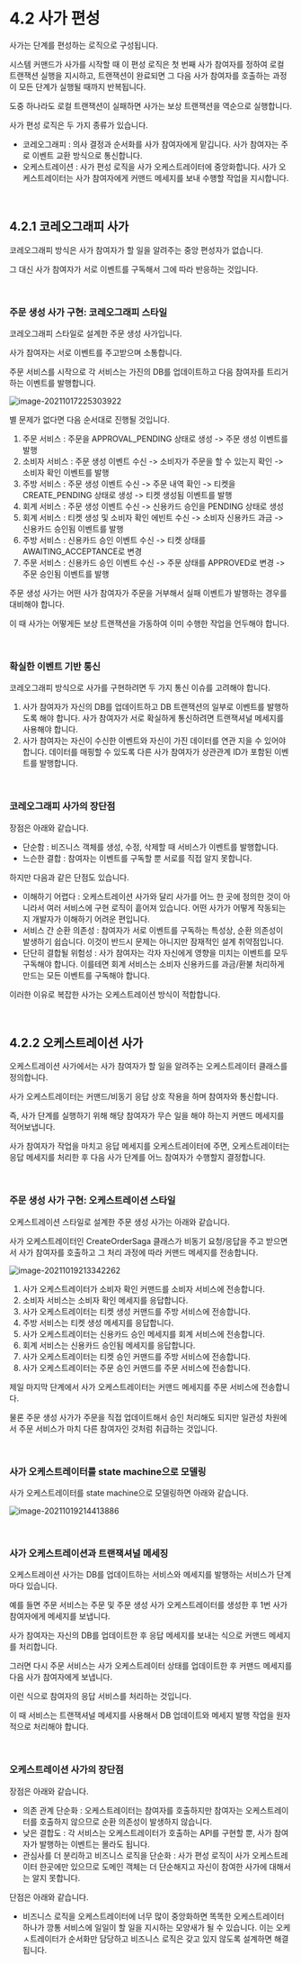 # 4.2 사가 편성

사가는 단계를 편성하는 로직으로 구성됩니다.

시스템 커맨드가 사가를 시작할 때 이 편성 로직은 첫 번째 사가 참여자를 정하여 로컬 트랜잭션 실행을 지시하고, 트랜잭션이 완료되면 그 다음 사가 참여자를 호출하는 과정이 모든 단계가 실행될 때까지 반복됩니다.

도중 하나라도 로컬 트랜잭션이 실패하면 사가는 보상 트랜잭션을 역순으로 실행합니다. 

사가 편성 로직은 두 가지 종류가 있습니다.

* 코레오그래피 : 의사 결정과 순서화를 사가 참여자에게 맡깁니다. 사가 참여자는 주로 이벤트 교환 방식으로 통신합니다.
* 오케스트레이션 : 사가 편성 로직을 사가 오케스트레이터에 중앙화합니다. 사가 오케스트레이터는 사가 참여자에게 커맨드 메세지를 보내 수행할 작업을 지시합니다.



<br>

## 4.2.1 코레오그래피 사가

코레오그래피 방식은 사가 참여자가 할 일을 알려주는 중앙 편성자가 없습니다.

그 대신 사가 참여자가 서로 이벤트를 구독해서 그에 따라 반응하는 것입니다.

<br>

### 주문 생성 사가 구현: 코레오그래피 스타일

코레오그래피 스타일로 설계한 주문 생성 사가입니다.

사가 참여자는 서로 이벤트를 주고받으며 소통합니다.

주문 서비스를 시작으로 각 서비스는 가진의 DB를 업데이트하고 다음 참여자를 트리거하는 이벤트를 발행합니다.

![image-20211017225303922](../images/Chapter04/choreography.png)

별 문제가 없다면 다음 순서대로 진행될 것입니다.

1. 주문 서비스 : 주문을 APPROVAL_PENDING 상태로 생성 -> 주문 생성 이벤트를 발행
2. 소비자 서비스 : 주문 생성 이벤트 수신 -> 소비자가 주문을 할 수 있는지 확인 -> 소비자 확인 이벤트를 발행
3. 주방 서비스 : 주문 생성 이벤트 수신 -> 주문 내역 확인 -> 티켓을 CREATE_PENDING 상태로 생성 -> 티켓 생성됨 이벤트를 발행
4. 회계 서비스 : 주문 생성 이벤트 수신 -> 신용카드 승인을 PENDING 상태로 생성
5. 회계 서비스 : 티켓 생성 및 소비자 확인 에빈트 수신 -> 소비자 신용카드 과금 -> 신용카드 승인됨 이벤트를 발행
6. 주방 서비스 : 신용카드 승인 이벤트 수신 -> 티켓 상태를 AWAITING_ACCEPTANCE로 변경
7. 주문 서비스 : 신용카드 승인 이벤트 수신 -> 주문 상태를 APPROVED로 변경 -> 주문 승인됨 이벤트를 발행



주문 생성 사가는 어떤 사가 참여자가 주문을 거부해서 실패 이벤트가 발행하는 경우를 대비해야 합니다.

이 때 사가는 어떻게든 보상 트랜잭션을 가동하여 이미 수행한 작업을 언두해야 합니다.

<br>

### 확실한 이벤트 기반 통신

코레오그래피 방식으로 사가를 구현하려면 두 가지 통신 이슈를 고려해야 합니다.

1. 사가 참여자가 자신의 DB를 업데이트하고 DB 트랜잭션의 일부로 이벤트를 발행하도록 해야 합니다. 사가 참여자가 서로 확실하게 통신하려면 트랜잭셔널 메세지를 사용해야 합니다.
2. 사가 참여자는 자신이 수신한 이벤트와 자신이 가진 데이터를 연관 지을 수 있어야 합니다. 데이터를 매핑할 수 있도록 다른 사가 참여자가 상관관계 ID가 포함된 이벤트를 발행합니다.

<br>

### 코레오그래피 사가의 장단점

장점은 아래와 같습니다.

* 단순함 : 비즈니스 객체를 생성, 수정, 삭제할 때 서비스가 이벤트를 발행합니다.
* 느슨한 결합 : 참여자는 이벤트를 구독할 뿐 서로를 직접 알지 못합니다.



하지만 다음과 같은 단점도 있습니다.

* 이해하기 어렵다 : 오케스트레이션 사가와 달리 사가를 어느 한 곳에 정의한 것이 아니라서 여러 서비스에 구현 로직이 흩어져 있습니다. 어떤 사가가 어떻게 작동되는지 개발자가 이해하기 어려운 편입니다.
* 서비스 간 순환 의존성 : 참여자가 서로 이벤트를 구독하는 특성상, 순환 의존성이 발생하기 쉽습니다. 이것이 반드시 문제는 아니지만 잠재적인 설계 취약점입니다.
* 단단히 결합될 위험성 : 사가 참여자는 각자 자신에게 영향을 미치는 이벤트를 모두 구독해야 합니다. 이를테면 회계 서비스는 소비자 신용카드를 과금/환불 처리하게 만드는 모든 이벤트를 구독해야 합니다.

이러한 이유로 복잡한 사가는 오케스트레이션 방식이 적합합니다.

<br>

## 4.2.2 오케스트레이션 사가

오케스트레이션 사가에서는 사가 참여자가 할 일을 알려주는 오케스트레이터 클래스를 정의합니다.

사가 오케스트레이터는 커맨드/비동기 응답 상호 작용을 하며 참여자와 통신합니다.

즉, 사가 단계를 실행하기 위해 해당 참여자가 무슨 일을 해야 하는지 커맨드 메세지를 적어보냅니다.

사가 참여자가 작업을 마치고 응답 메세지를 오케스트레이터에 주면, 오케스트레이터는 응답 메세지를 처리한 후 다음 사가 단계를 어느 참여자가 수행할지 결정합니다.

<br>

### 주문 생성 사가 구현: 오케스트레이션 스타일

오케스트레이션 스타일로 설계한 주문 생성 사가는 아래와 같습니다.

사가 오케스트레이터인 CreateOrderSaga 클래스가 비동기 요청/응답을 주고 받으면서 사가 참여자를 호출하고 그 처리 과정에 따라 커맨드 메세지를 전송합니다.

![image-20211019213342262](../images/Chapter04/orcastration_saga.png)

1. 사가 오케스트레이터가 소비자 확인 커맨드를 소비자 서비스에 전송합니다.
2. 소비자 서비스는 소비자 확인 메세지를 응답합니다.
3. 사가 오케스트레이터는 티켓 생성 커맨드를 주방 서비스에 전송합니다.
4. 주방 서비스는 티켓 생성 메세지를 응답합니다.
5. 사가 오케스트레이터는 신용카드 승인 메세지를 회계 서비스에 전송합니다.
6. 회계 서비스는 신용카드 승인됨 메세지를 응답합니다.
7. 사가 오케스트레이터는 티켓 승인 커맨드를 주방 서비스에 전송합니다.
8. 사가 오케스트레이터는 주문 승인 커맨드를 주문 서비스에 전송합니다.



제일 마지막 단계에서 사가 오케스트레이터는 커맨드 메세지를 주문 서비스에 전송합니다. 

물론 주문 생성 사가가 주문을 직접 업데이트해서 승인 처리해도 되지만 일관성 차원에서 주문 서비스가 마치 다른 참여자인 것처럼 취급하는 것입니다.

<br>

### 사가 오케스트레이터를 state machine으로 모델링

사가 오케스트레이터를 state machine으로 모델링하면 아래와 같습니다.

![image-20211019214413886](../images/Chapter04/state_machine.png)

<br>

### 사가 오케스트레이션과 트랜잭셔널 메세징

오케스트레이션 사가는 DB를 업데이트하는 서비스와 메세지를 발행하는 서비스가 단계마다 있습니다.

예를 들면 주문 서비스는 주문 및 주문 생성 사가 오케스트레이터를 생성한 후 1번 사가 참여자에게 메세지를 보냅니다.

사가 참여자는 자신의 DB를 업데이트한 후 응답 메세지를 보내는 식으로 커맨드 메세지를 처리합니다.

그러면 다시 주문 서비스는 사가 오케스트레이터 상태를 업데이트한 후 커맨드 메세지를 다음 사가 참여자에게 보냅니다.

이런 식으로 참여자의 응답 서비스를 처리하는 것입니다.

이 때 서비스는 트랜잭셔널 메세지를 사용해서 DB 업데이트와 메세지 발행 작업을 원자적으로 처리해야 합니다.

<br>

### 오케스트레이션 사가의 장단점

장점은 아래와 같습니다.

* 의존 관계 단순화 : 오케스트레이터는 참여자를 호출하지만 참여자는 오케스트레이터를 호출하지 않으므로 순환 의존성이 발생하지 않습니다.
* 낮은 결합도 : 각 서비스는 오케스트레이터가 호출하는 API를 구현할 뿐, 사가 참여자가 발행하는 이벤트는 몰라도 됩니다.
* 관심사를 더 분리하고 비즈니스 로직을 단순화 : 사가 편성 로직이 사가 오케스트레이터 한곳에만 있으므로 도메인 객체는 더 단순해지고 자신이 참여한 사가에 대해서는 알지 못합니다.

단점은 아래와 같습니다.

* 비즈니스 로직을 오케스트레이터에 너무 많이 중앙화하면 똑똑한 오케스트레이터 하나가 깡통 서비스에 일일이 할 일을 지시하는 모양새가 될 수 있습니다. 이는 오케ㅅ트레이터가 순서화만 담당하고 비즈니스 로직은 갖고 있지 않도록 설계하면 해결됩니다.

